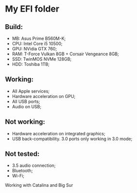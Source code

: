 # My EFI folder

## Build:
- MB: Asus Prime B560M-K;
- CPU: Intel Core i5 10500;
- GPU: NVidia GTX 760;
- RAM: T-Force Vulkan 8GB + Corsair Vengeance 8GB;
- SSD: TwinMOS NVMe 128GB;
- HDD: Toshiba 1TB;

## Working:
- All Apple services;
- Hardware acceleration on GPU;
- All USB ports;
- Audio on USB;

## Not working:
- Hardware acceleration on integrated graphics;
- USB back-compatibility. 3.0 ports only working in 3.0 mode;

## Not tested:
- 3.5 audio connection;
- Bluetooth;
- Wi-Fi;

Working with Catalina and Big Sur
